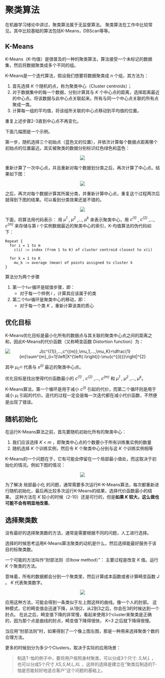 # 聚类算法

在机器学习绪论中讲过，聚类算法属于无监督算法。
聚类算法在工作中比较常见。其中比较基础的算法包括K-Means，DBScan等等。

## K-Means

K-Means（K-均值）是很普及的一种的聚类算法，算法接受一个未标记的数据集，然后将数据聚类成多个不同的组。

K-Means是一个迭代算法，假设我们想要将数据聚类成 _n_ 个组，其方法为：
1. 首先选择 _K_ 个随机的点，称为聚类中心（Cluster centroids）；
2. 对于数据集中的每一个数据，分别计算其与 _K_ 个中心点的距离，选择距离最近的中心点。将该数据与此中心点关联起来。所有与同一个中心点关联的所有点聚成一类。
3. 计算每一组的平均值，将该组所关联的中心点移动到平均值的位置。

重复上述步骤2-3直到中心点不再变化。

下面几幅图是一个示例。

第一步，随机选择三个初始点（蓝色叉的位置），并依次计算每个数据点距离哪个初始点的位置最近。其实被聚类的数据分别标识红色绿色和蓝色：
<p align="center">
<img src="https://raw.github.com/fengdu78/Coursera-ML-AndrewNg-Notes/master/images/ff1db77ec2e83b592bbe1c4153586120.jpg" />
</p>

重新计算了一次中心点，并且重新对每个数据划分类之后，再次计算了中心点。结果如下图：
<p align="center">
<img src="https://raw.github.com/fengdu78/Coursera-ML-AndrewNg-Notes/master/images/acdb3ac44f1fe61ff3b5a77d5a4895a1.jpg" />
</p>

之后，再次对每个数据计算其所属分类，并重新计算中心点，重复这个过程两次后就得到下图的结果。可以看到分类效果还是不错的。
<p align="center">
<img src="https://raw.github.com/fengdu78/Coursera-ML-AndrewNg-Notes/master/images/fe6dd7acf1a1eddcd09da362ecdf976f.jpg" />
</p>

下面，将算法用代码表示：
用 _μ<sup>1</sup>_ , _μ<sup>2</sup>_ ,..., _μ<sup>k</sup>_ 来表示聚类中心，用 _c<sup>(1)</sup>_ , _c<sup>(2)</sup>_ ,..., _c<sup>(m)</sup>_ 来存储与第 _i_ 个实例数据最近的聚类中心的索引，K-均值算法的伪代码如下：

```
Repeat {
  for i = 1 to m
    c(i) := index (from 1 to K) of cluster centroid closest to x(i)

  for k = 1 to K
    mu_k := average (mean) of points assigned to cluster k
}
```

算法分为两个步骤
1. 第一个`for`循环是赋值步骤，即：
   * 对于每一个样例 _i_ ，计算其应该属于的类
2. 第二个for循环是聚类中心的移动，即：
   * 对于每一个类 _K_ ，重新计算该类的质心


## 优化目标
K-Means优化目标是最小化所有的数据点与其关联的聚类中心点之间的距离之和，因此K-Means的代价函数（又称畸变函数 Distortion function）为：

<p align="center">
<img src="https://latex.codecogs.com/gif.latex?J(c^{(1)},...,c^{(m)},\mu_1,...,\mu_K)=\dfrac{1}{m}\sum^{m}_{i=1}\left|X^{\left(&space;i\right)}-\mu{c^{(i)}}\right|^{2}" title="J(c^{(1)},...,c^{(m)},\mu_1,...,\mu_K)=\dfrac{1}{m}\sum^{m}_{i=1}\left|X^{\left( i\right)}-\mu{c^{(i)}}\right|^{2}" />
</p>

其中 _μ<sub>c<sup>(i)</sup></sub>_ 代表与 _x<sup>(i)</sup>_ 最近的聚类中心点。

优化目标是找出使得代价函数最小的 _c<sup>(1)</sup>_ , _c<sup>(2)</sup>_ ,..., _c<sup>(m)</sup>_ 和 _μ<sup>1</sup>_ , _μ<sup>2</sup>_ ,..., _μ<sup>k</sup>_。

K-Means算法，第一个循环是用于减小 _c<sup>(i)</sup>_ 引起的代价，而第二个循环则是用于减小 _μ<sub>i</sub>_ 引起的代价。迭代的过程一定会是每一次迭代都在减小代价函数，不然便是出现了错误。

## 随机初始化

在运行K-Means算法之前，首先要随机初始化所有的聚类中心：
1. 我们应该选择 _K < m_ ，即聚类中心点的个数要小于所有训练集实例的数量
2. 随机选择 _K_ 个训练实例，然后令 _K_ 个聚类中心分别与这 _K_ 个训练实例相等

K-Means的一个问题在于，它有可能会停留在一个局部最小值处，而这取决于初始化的情况。例如下图的情况：
<p align="center">
<img src="https://raw.github.com/fengdu78/Coursera-ML-AndrewNg-Notes/master/images/d4d2c3edbdd8915f4e9d254d2a47d9c7.png" />
</p>

为了解决 局部最小化 的问题，通常需要多次运行K-K-Means算法，每次都重新进行随机初始化，最后再比较多次运行K-Means的结果，选择代价函数最小的结果。
这种方法在 _K_ 较小的时候（2-10）还是可行的，但是**如果 _K_ 较大，这么做也可能不会有明显地改善**。

## 选择聚类数

没有最好的选择聚类数的方法，通常是需要根据不同的问题，人工进行选择。

选择的时候思考运用K-Means算法聚类的动机是什么，然后选择能最好服务于该目的标聚类数。

一个可能的方法叫作“肘部法则（Elbow method）”：
主要过程是改变 _K_ 值。运行 _K_ 个聚类的方法。

意味着，所有的数据都会分到一个聚类里，然后计算成本函数或者计算畸变函数 _J_ 。
 _K_ 代表聚类数字。

<p align="center">
<img src="https://raw.github.com/fengdu78/Coursera-ML-AndrewNg-Notes/master/images/f3ddc6d751cab7aba7a6f8f44794e975.png" />
</p>

应用这种方法，可能会得到一条类似于左上图这样的曲线。像一个人的肘部。
这种模式，它的畸变值会迅速下降，从1到2，从2到3之后，你会在3的时候达到一个肘点。
在此之后，畸变值下降的非常慢，看起来使用3个cluster来聚类是正确的，因为那个点是曲线的肘点，畸变值下降得很快， _K=3_ 之后就下降得很慢。

当应用“肘部法则”时，如果得到了一个像上图左图，那是一种用来选择聚类个数的合理方法。

更多的时候划分为多少个Clusters，取决于实际的应用场景：
> 制造T-恤的例子中，要将用户按照身材聚类，可以分成3个尺寸: _S,M,L_ ，也可以分成5个尺寸 _XS,S,M,L,XL_ ，这样的选择是建立在“聚类后制造的T-恤是否能较好地适合客户”这个问题的基础上。
